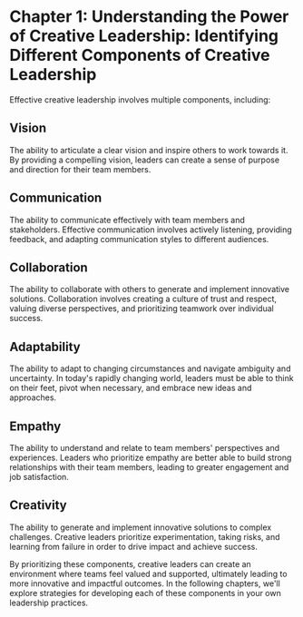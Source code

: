 Chapter 1: Understanding the Power of Creative Leadership: Identifying Different Components of Creative Leadership
==================================================================================================================

Effective creative leadership involves multiple components, including:

Vision
------

The ability to articulate a clear vision and inspire others to work towards it. By providing a compelling vision, leaders can create a sense of purpose and direction for their team members.

Communication
-------------

The ability to communicate effectively with team members and stakeholders. Effective communication involves actively listening, providing feedback, and adapting communication styles to different audiences.

Collaboration
-------------

The ability to collaborate with others to generate and implement innovative solutions. Collaboration involves creating a culture of trust and respect, valuing diverse perspectives, and prioritizing teamwork over individual success.

Adaptability
------------

The ability to adapt to changing circumstances and navigate ambiguity and uncertainty. In today's rapidly changing world, leaders must be able to think on their feet, pivot when necessary, and embrace new ideas and approaches.

Empathy
-------

The ability to understand and relate to team members' perspectives and experiences. Leaders who prioritize empathy are better able to build strong relationships with their team members, leading to greater engagement and job satisfaction.

Creativity
----------

The ability to generate and implement innovative solutions to complex challenges. Creative leaders prioritize experimentation, taking risks, and learning from failure in order to drive impact and achieve success.

By prioritizing these components, creative leaders can create an environment where teams feel valued and supported, ultimately leading to more innovative and impactful outcomes. In the following chapters, we'll explore strategies for developing each of these components in your own leadership practices.


